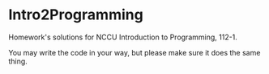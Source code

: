 # Intro2Programming

Homework's solutions for NCCU Introduction to Programming, 112-1.

You may write the code in your way, but please make sure it does the same thing.

